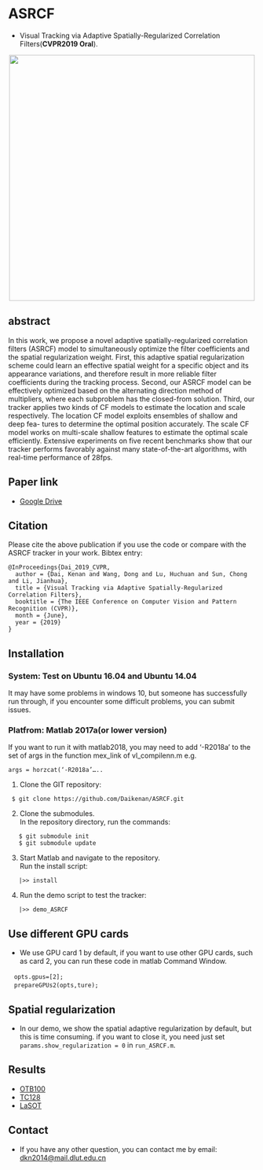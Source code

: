 # ASRCF
- Visual Tracking via Adaptive Spatially-Regularized Correlation Filters(**CVPR2019 Oral**).

<div align="center">
  <img src="https://github.com/Daikenan/ASRCF/blob/master/faceocc1.gif" width="500px" />
</div>

## abstract

   In this work, we propose a novel adaptive spatially-regularized correlation filters (ASRCF) model to simultaneously optimize the filter coefficients and the spatial regularization weight. First, this adaptive spatial regularization scheme could learn an effective spatial weight for a specific object and its appearance variations, and therefore result in more reliable filter coefficients during the tracking process. Second, our ASRCF model can be effectively optimized based on the alternating direction method of multipliers, where each subproblem has the closed-from solution. Third, our tracker applies two kinds of CF models to estimate the location and scale respectively. The location CF model exploits ensembles of shallow and deep fea-
tures to determine the optimal position accurately. The scale CF model works on multi-scale shallow features to estimate the optimal scale efficiently. Extensive experiments on five recent benchmarks show that our tracker performs favorably against many state-of-the-art algorithms, with real-time performance of 28fps.

## Paper link
- [Google Drive](https://drive.google.com/file/d/1zsUnEmXTLwXqTKytpv3dWTqEreK90_bI/view?usp=sharing)
## Citation
Please cite the above publication if you use the code or compare with the ASRCF tracker in your work. Bibtex entry:
```
@InProceedings{Dai_2019_CVPR,  
  author = {Dai, Kenan and Wang, Dong and Lu, Huchuan and Sun, Chong and Li, Jianhua},  
  title = {Visual Tracking via Adaptive Spatially-Regularized Correlation Filters},  	
  booktitle = {The IEEE Conference on Computer Vision and Pattern Recognition (CVPR)},  	
  month = {June},  
  year = {2019}  
}  
```

## Installation
### System: Test on Ubuntu 16.04 and Ubuntu 14.04
It may have some problems in windows 10, but someone has successfully run through, if you encounter some difficult problems, you can submit issues.
### Platfrom: Matlab 2017a(or lower version)
If you want to run it with matlab2018, you may need to add ‘-R2018a’ to the set of args in the function mex_link of vl_compilenn.m e.g.
```
args = horzcat(‘-R2018a’…..
```
1. Clone the GIT repository:
```
 $ git clone https://github.com/Daikenan/ASRCF.git
```
2. Clone the submodules.  
   In the repository directory, run the commands:
```
   $ git submodule init  
   $ git submodule update
```
3. Start Matlab and navigate to the repository.  
   Run the install script:
```
   |>> install
```
4. Run the demo script to test the tracker:
```
   |>> demo_ASRCF
```   
## Use different GPU cards
- We use GPU card 1 by default, if you want to use other GPU cards, such as card 2, you can run these code in matlab Command Window.
```
　opts.gpus=[2];
　prepareGPUs2(opts,ture);
```
## Spatial regularization
- In our demo, we show the spatial adaptive regularization by default, but this is time consuming.
if you want to close it, you need just set `params.show_regularization = 0` in `run_ASRCF.m`.

## Results
- [OTB100](https://drive.google.com/open?id=1pceA0p4C3DvfVK2-U7asPuSh9b-CJ3Hh)
- [TC128](https://drive.google.com/open?id=1ps1BKdxidSsdbck6ynWwozKoKffv9rUA)
- [LaSOT](https://drive.google.com/open?id=1R3RnRJp3vMznuXGQaHiZaZVG_pB9O65e)  

## Contact
- If you have any other question, you can contact me by email: dkn2014@mail.dlut.edu.cn
